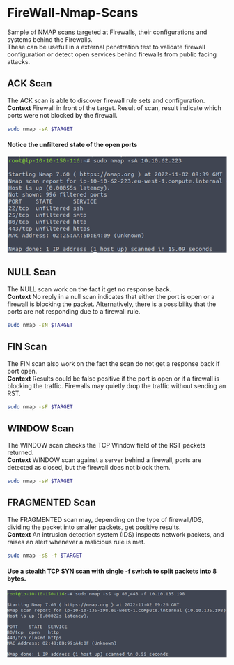 # FireWall-Nmap-Scans
Sample of NMAP scans targeted at Firewalls, their configurations and systems behind the Firewalls.  
These can be usefull in a external penetration test to validate firewall configuration or detect open services behind firewalls from public facing attacks.  

## ACK Scan

The ACK scan is able to discover firewall rule sets and configuration.  
**Context** Firewall in front of the target. Result of scan, result indicate which ports were not blocked by the firewall. 

```bash
sudo nmap -sA $TARGET
```

#### Notice the unfiltered state of the open ports
![NMAP ACK Scan](firewall-ACT-scan.png)

## NULL Scan

The NULL scan work on the fact it get no response back.  
**Context** No reply in a null scan indicates that either the port is open or a firewall is blocking the packet. Alternatively, there is a possibility that the ports are not responding due to a firewall rule.

```bash
sudo nmap -sN $TARGET
```

## FIN Scan

The FIN scan also work on the fact the scan do not get a response back if port open.  
**Context** Results could be false positive if the port is open or if a firewall is blocking the traffic. Firewalls may quietly drop the traffic without sending an RST.

```bash
sudo nmap -sF $TARGET
```

## WINDOW Scan

The WINDOW scan checks the TCP Window field of the RST packets returned.  
**Context** WINDOW scan against a server behind a firewall, ports are detected as closed, but the firewall does not block them.

```bash
sudo nmap -sW $TARGET
```

## FRAGMENTED Scan

The FRAGMENTED scan may, depending on the type of firewall/IDS, dividing the packet into smaller packets, get positive results.  
**Context** An intrusion detection system (IDS) inspects network packets, and raises an alert whenever a malicious rule is met.  

```bash
sudo nmap -sS -f $TARGET
```

####  Use a stealth TCP SYN scan with single -f switch to split packets into 8 bytes. 
![NMAP FRAGMENTED Scan](firewall-IDS-fragment-scan.png)


